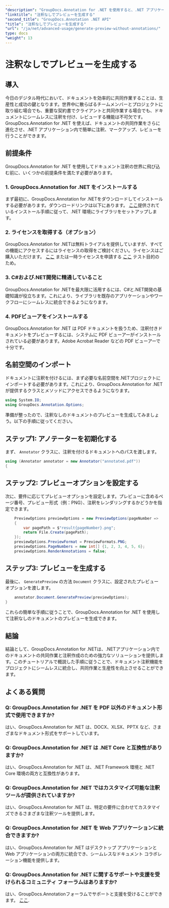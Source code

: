 ```yaml
---
"description": "GroupDocs.Annotation for .NET を使用すると、.NET アプリケーション内でのドキュメントの共同作業と注釈付けが強化されます。この強力なライブラリを使えば、ドキュメントへの注釈付け、マークアップ、レビューが簡単に行えます。"
"linktitle": "注釈なしでプレビューを生成する"
"second_title": "GroupDocs.Annotation .NET API"
"title": "注釈なしでプレビューを生成する"
"url": "/ja/net/advanced-usage/generate-preview-without-annotations/"
type: docs
"weight": 13
---
```


# 注釈なしでプレビューを生成する

## 導入
今日のデジタル時代において、ドキュメントを効率的に共同作業することは、生産性と成功の鍵となります。世界中に散らばるチームメンバーとプロジェクトに取り組む場合でも、重要な契約書でクライアントと共同作業する場合でも、ドキュメントにシームレスに注釈を付け、レビューする機能は不可欠です。GroupDocs.Annotation for .NET を使えば、ドキュメントの共同作業をさらに進化させ、.NET アプリケーション内で簡単に注釈、マークアップ、レビューを行うことができます。
## 前提条件
GroupDocs.Annotation for .NET を使用してドキュメント注釈の世界に飛び込む前に、いくつかの前提条件を満たす必要があります。
### 1. GroupDocs.Annotation for .NET をインストールする
まず最初に、GroupDocs.Annotation for .NETをダウンロードしてインストールする必要があります。ダウンロードリンクは以下にあります。 [ここ](https://releases.groupdocs.com/annotation/net/)提供されているインストール手順に従って、.NET 環境にライブラリをセットアップします。
### 2. ライセンスを取得する（オプション）
GroupDocs.Annotation for .NETは無料トライアルを提供していますが、すべての機能にアクセスするにはライセンスの取得をご検討ください。ライセンスはご購入いただけます。 [ここ](https://purchase.groupdocs.com/buy) または一時ライセンスを申請する [ここ](https://purchase.groupdocs.com/temporary-license/) テスト目的のため。
### 3. C#および.NET開発に精通していること
GroupDocs.Annotation for .NETを最大限に活用するには、C#と.NET開発の基礎知識が役立ちます。これにより、ライブラリを既存のアプリケーションやワークフローにシームレスに統合できるようになります。
### 4. PDFビューアをインストールする
GroupDocs.Annotation for .NET は PDF ドキュメントを扱うため、注釈付きドキュメントをプレビューするには、システムに PDF ビューアーがインストールされている必要があります。Adobe Acrobat Reader などの PDF ビューアーで十分です。

## 名前空間のインポート
ドキュメントに注釈を付けるには、まず必要な名前空間を.NETプロジェクトにインポートする必要があります。これにより、GroupDocs.Annotation for .NETが提供するクラスとメソッドにアクセスできるようになります。

```csharp
using System.IO;
using GroupDocs.Annotation.Options;
```

準備が整ったので、注釈なしのドキュメントのプレビューを生成してみましょう。以下の手順に従ってください。
## ステップ1: アノテーターを初期化する
まず、 `Annotator` クラスに、注釈を付けるドキュメントへのパスを渡します。
```csharp
using (Annotator annotator = new Annotator("annotated.pdf"))
{
```
## ステップ2: プレビューオプションを設定する
次に、要件に応じてプレビューオプションを設定します。プレビューに含めるページ番号、プレビュー形式（例：PNG）、注釈をレンダリングするかどうかを指定できます。
```csharp
    PreviewOptions previewOptions = new PreviewOptions(pageNumber =>
    {
        var pagePath = $"result{pageNumber}.png";
        return File.Create(pagePath);
    });
    previewOptions.PreviewFormat = PreviewFormats.PNG;
    previewOptions.PageNumbers = new int[] {1, 2, 3, 4, 5, 6};
    previewOptions.RenderAnnotations = false;
```
## ステップ3: プレビューを生成する
最後に、 `GeneratePreview` の方法 `Document` クラスに、設定されたプレビュー オプションを渡します。
```csharp
    annotator.Document.GeneratePreview(previewOptions);
}
```
これらの簡単な手順に従うことで、GroupDocs.Annotation for .NET を使用して注釈なしのドキュメントのプレビューを生成できます。

## 結論
結論として、GroupDocs.Annotation for .NETは、.NETアプリケーション内でのドキュメントの共同作業と注釈作成のための強力なソリューションを提供します。このチュートリアルで概説した手順に従うことで、ドキュメント注釈機能をプロジェクトにシームレスに統合し、共同作業と生産性を向上させることができます。
## よくある質問
### Q: GroupDocs.Annotation for .NET を PDF 以外のドキュメント形式で使用できますか?
はい、GroupDocs.Annotation for .NET は、DOCX、XLSX、PPTX など、さまざまなドキュメント形式をサポートしています。
### Q: GroupDocs.Annotation for .NET は .NET Core と互換性がありますか?
はい、GroupDocs.Annotation for .NET は、.NET Framework 環境と .NET Core 環境の両方と互換性があります。
### Q: GroupDocs.Annotation for .NET ではカスタマイズ可能な注釈ツールが提供されていますか?
はい、GroupDocs.Annotation for .NET は、特定の要件に合わせてカスタマイズできるさまざまな注釈ツールを提供します。
### Q: GroupDocs.Annotation for .NET を Web アプリケーションに統合できますか?
はい、GroupDocs.Annotation for .NET はデスクトップ アプリケーションと Web アプリケーションの両方に統合でき、シームレスなドキュメント コラボレーション機能を提供します。
### Q: GroupDocs.Annotation for .NET に関するサポートや支援を受けられるコミュニティ フォーラムはありますか?
はい、GroupDocs.Annotationフォーラムでサポートと支援を受けることができます。 [ここ](https://forum。groupdocs.com/c/annotation/10).